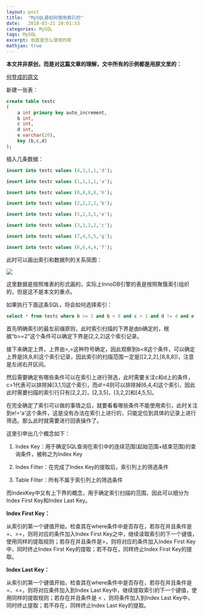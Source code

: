 ```yaml
---
layout: post
title:  "MySQL是如何使用索引的"
date:   2018-03-21 20:01:53
categories: MySQL
tags: MySQL
excerpt: 到底是怎么使用的呢
mathjax: true
---
```


**本文并非原创，而是对这篇文章的理解，文中所有的示例都是用原文里的：**

[何登成的原文](http://hedengcheng.com/?p=577)

新建一张表：

```sql
create table testc 
(
    a int primary key auto_increment,
    b int,
    c int, 
    d int,
    e varchar(20),
    key (b,c,d)
);
```

插入几条数据：

```sql
insert into testc values (4,3,1,1,'d');

insert into testc values (1,1,1,1,'a');

insert into testc values (8,8,8,8,'h');

insert into testc values (2,2,2,2,'b');

insert into testc values (5,2,3,5,'e');

insert into testc values (3,3,2,2,'c');

insert into testc values (7,4,5,5,'g');

insert into testc values (6,6,4,4,'f');
```

此时可以画出索引和数据列的关系简图：

![](http://wx3.sinaimg.cn/large/5fec9ab7ly1fpkon8y8g8j20ly0lijsp.jpg)

这里数据是按照堆表的形式画的，实际上InnoDB引擎的表是按照聚簇索引组织的，但是这不是本文的重点。

如果执行下面这条SQL，将会如何选择索引：

```sql
select * from testc where b >= 2 and b < 8 and c > 1 and d != 4 and e != 'a';
```

首先明确索引的最左前缀原则，此时索引扫描的下界是由b确定的，根据“b>=2”这个条件可以确定下界是[2,2,2]这个索引记录。

接下来确定上界，上界由>,=这种符号确定，因此观察到b<8这个条件，可以确定上界是[8,8,8]这个索引记录，因此索引的扫描范围一定是[[2,2,2],[8,8,8])，注意是左闭右开区间。

然后需要确定有哪些条件可以在索引上进行筛选，此时需要关注c和d上的条件，c>1代表可以排除掉[3,1,1]这个索引，而d!=4则可以排除掉[6,4,4]这个索引，因此此时需要扫描的索引行只有[2,2,2]，[2,3,5]，[3,2,2]和[4,5,5]。

在完全确定了索引可以做的事情之后，就要看看哪些条件不能使用索引，此时关注到e!='a'这个条件，这是没有办法在索引上进行的，只能定位到具体的记录上进行筛选。那么此时就需要进行回表操作了。

这里引申出几个概念如下：

1. Index Key：用于确定SQL查询在索引中的连续范围(起始范围+结束范围)的查询条件，被称之为Index Key

2. Index Filter：在完成了Index Key的提取后，索引列上的筛选条件

3. Table Filter：所有不属于索引列上的筛选条件

而IndexKey中又有上下界的概念，用于确定索引扫描的范围，因此可以细分为Index First Key和Index Last Key。

**Index First Key：**

从索引的第一个键值开始，检查其在where条件中是否存在，若存在并且条件是=、>=，则将对应的条件加入Index First Key之中，继续读取索引的下一个键值，使用同样的提取规则；若存在并且条件是>，则将对应的条件加入Index First Key中，同时终止Index First Key的提取；若不存在，同样终止Index First Key的提取。

**Index Last Key：**

从索引的第一个键值开始，检查其在where条件中是否存在，若存在并且条件是=、<=，则将对应条件加入到Index Last Key中，继续提取索引的下一个键值，使用同样的提取规则；若存在并且条件是 < ，则将条件加入到Index Last Key中，同时终止提取；若不存在，同样终止Index Last Key的提取。

